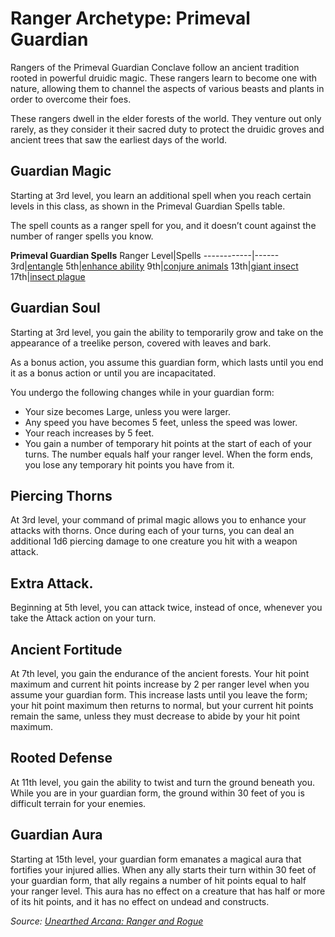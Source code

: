 # Ranger Archetype: Primeval Guardian 
Rangers of the Primeval Guardian Conclave follow an ancient tradition rooted in powerful druidic magic. These rangers learn to become one with nature, allowing them to channel the aspects of various beasts and plants in order to overcome their foes.

These rangers dwell in the elder forests of the world. They venture out only rarely, as they consider it their sacred duty to protect the druidic groves and ancient trees that saw the earliest days of the world.

## Guardian Magic
Starting at 3rd level, you learn an additional spell when you reach certain levels in this class, as shown in the Primeval Guardian Spells table.

The spell counts as a ranger spell for you, and it doesn’t count against the number of ranger spells you know.

**Primeval Guardian Spells**
Ranger Level|Spells
------------|------
3rd|[entangle]()
5th|[enhance ability]()
9th|[conjure animals]()
13th|[giant insect]()
17th|[insect plague]()

## Guardian Soul
Starting at 3rd level, you gain the ability to temporarily grow and take on the appearance of a treelike person, covered with leaves and bark. 

As a bonus action, you assume this guardian form, which lasts until you end it as a bonus action or until you are incapacitated.

You undergo the following changes while in your guardian form:
* Your size becomes Large, unless you were larger.
* Any speed you have becomes 5 feet, unless the speed was lower.
* Your reach increases by 5 feet.
* You gain a number of temporary hit points at the start of each of your turns. The number equals half your ranger level. When the form ends, you lose any temporary hit points you have from it.

## Piercing Thorns
At 3rd level, your command of primal magic allows you to enhance your attacks with thorns. Once during each of your turns, you can deal an additional 1d6 piercing damage to one creature you hit with a weapon attack.

## Extra Attack.
Beginning at 5th level, you can attack twice, instead of once, whenever you take the Attack action on your turn.

## Ancient Fortitude
At 7th level, you gain the endurance of the ancient forests. Your hit point maximum and current hit points increase by 2 per ranger level when you assume your guardian form. This increase lasts until you leave the form; your hit point maximum then returns to normal, but your current hit points remain the same, unless they must decrease to abide by your hit point maximum.

## Rooted Defense
At 11th level, you gain the ability to twist and turn the ground beneath you. While you are in your guardian form, the ground within 30 feet of you is difficult terrain for your enemies.

## Guardian Aura
Starting at 15th level, your guardian form emanates a magical aura that fortifies your injured allies. When any ally starts their turn within 30 feet of your guardian form, that ally regains a number of hit points equal to half your ranger level. This aura has no effect on a creature that has half or more of its hit points, and it has no effect on undead and constructs.

*Source: [Unearthed Arcana: Ranger and Rogue](https://dnd.wizards.com/articles/unearthed-arcana/ranger-and-rogue)*